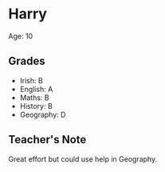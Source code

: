 # Harry

Age: 10

## Grades

- Irish: B
- English: A
- Maths: B
- History: B
- Geography: D

## Teacher's Note

Great effort but could use help in Geography.
